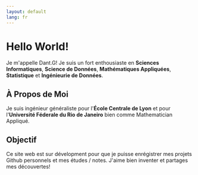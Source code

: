 ```yaml
---
layout: default
lang: fr
---
```


# Hello World!

Je m'appelle Dant.G! Je suis un fort enthousiaste en __Sciences Informatiques__, __Science de Données__, __Mathématiques Appliquées__, __Statistique__ et __Ingénieurie de Données__.

## À Propos de Moi

Je suis ingénieur généraliste pour l'__École Centrale de Lyon__ et pour l'__Université Féderale du Rio de Janeiro__ bien comme Mathematician Appliqué.

## Objectif

Ce site web est sur dévelopment pour que je puisse enrégistrer mes projets Github personnels et mes études / notes. J'aime bien inventer et partages mes découvertes!

